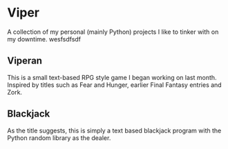 # Viper
A collection of my personal (mainly Python) projects I like to tinker with on my downtime. wesfsdfsdf

## Viperan
This is a small text-based RPG style game I began working on last month.
Inspired by titles such as Fear and Hunger, earlier Final Fantasy entries and Zork.

## Blackjack
As the title suggests, this is simply a text based blackjack program with
the Python random library as the dealer.
